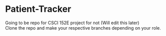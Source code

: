 # Patient-Tracker
Going to be repo for CSCI 152E project for not (Will edit this later)  
Clone the repo and make your respective branches depending on your role.  
